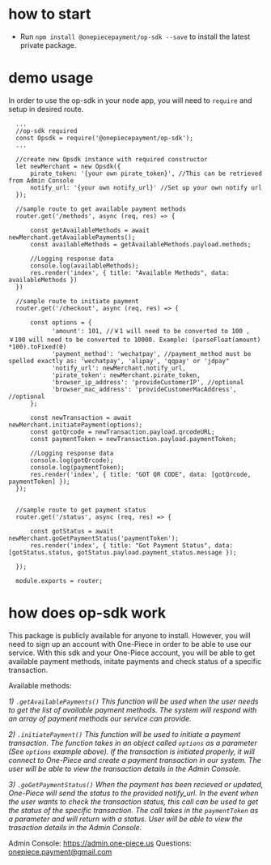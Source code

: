 # how to start
 
 * Run `npm install @onepiecepayment/op-sdk --save` to install the latest private package. 
 

# demo usage

In order to use the op-sdk in your node app, you will need to `require` and setup in desired route.

```
  ...
  //op-sdk required
  const Opsdk = require('@onepiecepayment/op-sdk');
  ...
  
  //create new Opsdk instance with required constructor
  let newMerchant = new Opsdk({
      pirate_token: '{your own pirate_token}', //This can be retrieved from Admin Console
      notify_url: '{your own notify_url}' //Set up your own notify url
  });

  //sample route to get available payment methods
  router.get('/methods', async (req, res) => {

      const getAvailableMethods = await newMerchant.getAvailablePayments();
      const availableMethods = getAvailableMethods.payload.methods;

      //Logging response data
      console.log(availableMethods);
      res.render('index', { title: "Available Methods", data: availableMethods })
  })
  
  //sample route to initiate payment
  router.get('/checkout', async (req, res) => {

      const options = {
            'amount': 101, //￥1 will need to be converted to 100 , ￥100 will need to be converted to 10000. Example: (parseFloat(amount) *100).toFixed(0)
            'payment_method': 'wechatpay', //payment_method must be spelled exactly as: 'wechatpay', 'alipay', 'qqpay' or 'jdpay"
            'notify_url': newMerchant.notify_url,
            'pirate_token': newMerchant.pirate_token,
            'browser_ip_address': 'provideCustomerIP', //optional
            'browser_mac_address': 'provideCustomerMacAddress', //optional
      };

      const newTransaction = await newMerchant.initiatePayment(options);
      const gotQrcode = newTransaction.payload.qrcodeURL;
      const paymentToken = newTransaction.payload.paymentToken;

      //Logging response data
      console.log(gotQrcode);
      console.log(paymentToken);
      res.render('index', { title: "GOT QR CODE", data: [gotQrcode, paymentToken] });
  });
  
  
  //sample route to get payment status
  router.get('/status', async (req, res) => {

      const gotStatus = await newMerchant.goGetPaymentStatus('paymentToken');
      res.render('index', { title: "Got Payment Status", data: [gotStatus.status, gotStatus.payload.payment_status.message });

  });

  module.exports = router;
```

# how does op-sdk work

This package is publicly available for anyone to install. However, you will need to sign up an account with One-Piece in order to be able to use our service. With this sdk and your One-Piece account, you will be able to get available payment methods, initate payments and check status of a specific transaction. 

Available methods:

*1) `.getAvailablePayments()`
This function will be used when the user needs to get the list of available payment methods. The system will respond with an array of payment methods our service can provide.*

*2) `.initiatePayment()`
This function will be used to initiate a payment transaction. The function takes in an object called `options` as a parameter (See `options` example above). If the transaction is initiated properly, it will connect to One-Piece and create a payment transaction in our system. The user will be able to view the transaction details in the Admin Console.*

*3) `.goGetPaymentStatus()`
When the payment has been recieved or updated, One-Piece will send the status to the provided notify_url. In the event when the user wants to check the transaction status, this call can be used to get the status of the specific transaction. The call takes in the `paymentToken` as a parameter and will return with a status. User will be able to view the trasaction details in the Admin Console.*

Admin Console: https://admin.one-piece.us
Questions: onepiece.payment@gmail.com